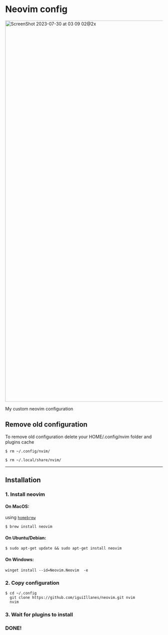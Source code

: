 # Neovim config

<img width="1214" alt="ScreenShot 2023-07-30 at 03 09 02@2x" src="https://github.com/iguii/neovim/assets/22847626/70c040f2-254a-4193-9ffd-420423ac057d">

My custom neovim configuration

## Remove old configuration

To remove old configuration delete your HOME/.config/nvim folder and plugins cache

```
$ rm ~/.config/nvim/
```

```
$ rm ~/.local/share/nvim/
```

---

## Installation

### 1. Install neovim

#### On MacOS:

using [`homebrew`](https://brew.sh/index_es)

```
$ brew install neovim
```

#### On Ubuntu/Debian:

```
$ sudo apt-get update && sudo apt-get install neovim
```

#### On Windows:

```
winget install --id=Neovim.Neovim  -e
```

### 2. Copy configuration

```
$ cd ~/.config
  git clone https://github.com/iguiIllanes/neovim.git nvim
  nvim
```

### 3. Wait for plugins to install

### DONE!
